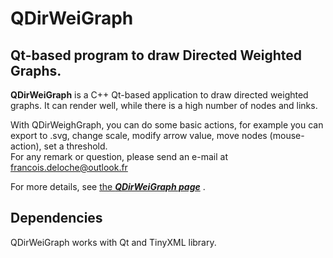 QDirWeiGraph
==============
Qt-based program to draw Directed Weighted Graphs.
--------------

**QDirWeiGraph** is a C++ Qt-based application to draw directed weighted graphs. It can render well, while there is a high number of nodes and links.

With QDirWeighGraph, you can do some basic actions, for example you can export to .svg, change scale, modify arrow value, move nodes (mouse-action), set a threshold. <br>For any remark or question, please send an e-mail at francois.deloche@outlook.fr

For more details, see [the ***QDirWeiGraph page***](http://fdeloche.github.io/qdirweigraph.html) .

## Dependencies

QDirWeiGraph works with Qt and TinyXML library.


